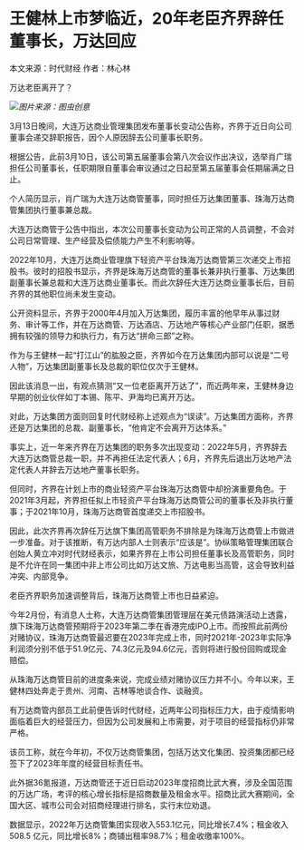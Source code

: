 # 王健林上市梦临近，20年老臣齐界辞任董事长，万达回应

本文来源：时代财经 作者：林心林

万达老臣离开了？

![](https://inews.gtimg.com/om_bt/OObyqFdjm3HZYhq3GTIGk2NEtfzc-YOAg-8B--BAFQCD0AA/1000)_图片来源：图虫创意_

3月13日晚间，大连万达商业管理集团发布董事长变动公告称，齐界于近日向公司董事会递交辞职报告，因个人原因辞去公司董事长职务。

根据公告，此前3月10日，该公司第五届董事会第八次会议作出决议，选举肖广瑞担任公司董事长，任职期限自董事会审议通过之日起至第五届董事会任期届满之日止。

个人简历显示，肖广瑞为大连万达商管董事，同时担任万达集团董事、珠海万达商管集团执行董事兼总裁。

大连万达商管于公告中指出，本次公司董事长变动为公司正常的人员调整，不会对公司日常管理、生产经营及偿债能力产生不利影响等。

2022年10月，大连万达商业管理旗下轻资产平台珠海万达商管第三次递交上市招股书。彼时的招股书显示，齐界是珠海万达商管的董事长兼非执行董事、万达集团副董事长兼总裁和大连万达商业董事长。而此次辞任大连万达商业董事长后，目前齐界的其他职位尚未发生变动。

公开资料显示，齐界于2000年4月加入万达集团，履历丰富的他早年从事过财务、审计等工作，并在万达商管、万达酒店、万达地产等核心产业部门任职，据悉拥有较强的领导力和执行力，有万达“拼命三郎”之称。

作为与王健林一起“打江山”的肱股之臣，齐界如今在万达集团内部可以说是“二号人物”，万达集团副董事长及总裁的职位仅次于王健林。

因此该消息一出，有观点猜测“又一位老臣离开万达了”，而近两年来，王健林身边早期的创业伙伴如丁本锡、陈平、尹海均已离开万达。

对此，万达集团方面则回复时代财经称上述观点为“误读”。万达集团方面称，齐界还是万达集团的总裁、副董事长，“他肯定不会离开万达体系。”

事实上，近一年来齐界在万达集团的职务多次出现变动：2022年5月，齐界辞去大连万达商管总裁一职，并不再担任法定代表人；6月，齐界先后退出万达地产法定代表人并辞去万达地产董事长职务。

但同时，齐界在计划上市的商业轻资产平台珠海万达商管中却扮演重要角色。于2021年3月起，齐界担任拟上市轻资产平台珠海万达商管公司的董事长及非执行董事；于2021年10月，珠海万达商管首度递交上市招股书。

因此，此次齐界再次辞任万达旗下集团高管职务不排除是为珠海万达商管上市做进一步准备。对于该推断，有万达内部人士则表示“应该是”。协纵策略管理集团联合创始人黄立冲对时代财经表示，如果齐界在上市公司担任董事长及高管职务，同时是不允许在同一集团中非上市公司比如万达文旅、万达电影当高管，这会导致利益冲突、内部竞争。

老臣齐界职务加速调整背后，珠海万达商管上市也日益紧迫。

今年2月份，有消息人士称，大连万达商管集团管理层在美元债路演活动上透露，旗下珠海万达商管预期将于2023年第二季在香港完成IPO上市。而按照此前两份对赌协议，珠海万达商管最迟要在2023年完成上市，同时2021年-2023年实际净利润须分别不低于51.9亿元、74.3亿元及94.6亿元，否则将进行股份回购或现金赔偿。

从珠海万达商管目前的进度条来说，完成业绩对赌协议压力并不小。今年以来，王健林四处奔走于贵州、河南、吉林等地谈合作、谈融资。

有万达商管内部员工此前便告诉时代财经，近两年公司指标压力大，由于疫情影响面临着巨大的经营压力，但因为公司发展和上市需要，对于项目的经营指标仍非常严格。

该员工称，就在今年初，不仅万达商管集团，包括万达文化集团、投资集团都已经签下了2023年年度的经营目标责任书。

此外据36氪报道，万达商管还于近日启动2023年度招商比武大赛，涉及全国范围的万达广场，考评的核心增长指标是招商数量及租金水平。招商比武大赛期间，全国大区、城市公司会对招商经理进行排名，实行末位劝退。

数据显示，2022年万达商管集团实现收入553.1亿元，同比增长7.4%；租金收入508.5 亿元，同比增长8%；商铺出租率98.7%；租金收缴率100%。

